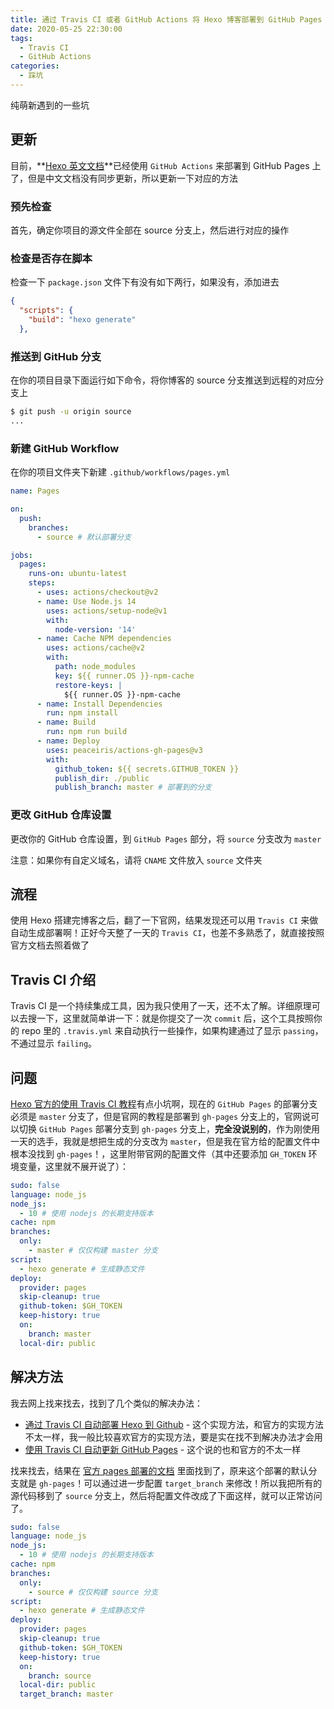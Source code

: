 ```yaml
---
title: 通过 Travis CI 或者 GitHub Actions 将 Hexo 博客部署到 GitHub Pages
date: 2020-05-25 22:30:00
tags:
  - Travis CI
  - GitHub Actions
categories:
  - 踩坑
---
```


纯萌新遇到的一些坑

<!--more-->

## 更新

目前，**[Hexo 英文文档](https://hexo.io/docs/github-pages)**已经使用 `GitHub Actions` 来部署到 GitHub Pages 上了，但是中文文档没有同步更新，所以更新一下对应的方法

### 预先检查

首先，确定你项目的源文件全部在 source 分支上，然后进行对应的操作

### 检查是否存在脚本

检查一下 `package.json` 文件下有没有如下两行，如果没有，添加进去

```json
{
  "scripts": {
    "build": "hexo generate"
  },
```

### 推送到 GitHub 分支

在你的项目目录下面运行如下命令，将你博客的 source 分支推送到远程的对应分支上

```bash
$ git push -u origin source
...
```

### 新建 GitHub Workflow

在你的项目文件夹下新建 `.github/workflows/pages.yml`

```yaml
name: Pages

on:
  push:
    branches:
      - source # 默认部署分支

jobs:
  pages:
    runs-on: ubuntu-latest
    steps:
      - uses: actions/checkout@v2
      - name: Use Node.js 14
        uses: actions/setup-node@v1
        with:
          node-version: '14'
      - name: Cache NPM dependencies
        uses: actions/cache@v2
        with:
          path: node_modules
          key: ${{ runner.OS }}-npm-cache
          restore-keys: |
            ${{ runner.OS }}-npm-cache
      - name: Install Dependencies
        run: npm install
      - name: Build
        run: npm run build
      - name: Deploy
        uses: peaceiris/actions-gh-pages@v3
        with:
          github_token: ${{ secrets.GITHUB_TOKEN }}
          publish_dir: ./public
          publish_branch: master # 部署到的分支
```

### 更改 GitHub 仓库设置

更改你的 GitHub 仓库设置，到 `GitHub Pages` 部分，将 `source` 分支改为 `master`

注意：如果你有自定义域名，请将 `CNAME` 文件放入 `source` 文件夹

## 流程

使用 Hexo 搭建完博客之后，翻了一下官网，结果发现还可以用 `Travis CI` 来做自动生成部署啊！正好今天整了一天的 `Travis CI`，也差不多熟悉了，就直接按照官方文档去照着做了

## Travis CI 介绍

Travis CI 是一个持续集成工具，因为我只使用了一天，还不太了解。详细原理可以去搜一下，这里就简单讲一下：就是你提交了一次 `commit` 后，这个工具按照你的 repo 里的 `.travis.yml` 来自动执行一些操作，如果构建通过了显示 `passing`，不通过显示 `failing`。

## 问题

[Hexo 官方的使用 Travis CI 教程](https://hexo.io/zh-cn/docs/github-pages)有点小坑啊，现在的 `GitHub Pages` 的部署分支必须是 `master` 分支了，但是官网的教程是部署到 `gh-pages` 分支上的，官网说可以切换 `GitHub Pages` 部署分支到 `gh-pages` 分支上，**完全没说别的**，作为刚使用一天的选手，我就是想把生成的分支改为 `master`，但是我在官方给的配置文件中根本没找到 `gh-pages`！，这里附带官网的配置文件（其中还要添加 `GH_TOKEN` 环境变量，这里就不展开说了）：

```yaml
sudo: false
language: node_js
node_js:
  - 10 # 使用 nodejs 的长期支持版本
cache: npm
branches:
  only:
    - master # 仅仅构建 master 分支
script:
  - hexo generate # 生成静态文件
deploy:
  provider: pages
  skip-cleanup: true
  github-token: $GH_TOKEN
  keep-history: true
  on:
    branch: master
  local-dir: public
```

## 解决方法

我去网上找来找去，找到了几个类似的解决办法：

- [通过 Travis CI 自动部署 Hexo 到 Github](https://garryshield.github.io/2019/04/08/travis-ci/) - 这个实现方法，和官方的实现方法不太一样，我一般比较喜欢官方的实现方法，要是实在找不到解决办法才会用
- [使用 Travis CI 自动更新 GitHub Pages](https://notes.iissnan.com/2016/publishing-github-pages-with-travis-ci/) - 这个说的也和官方的不太一样

找来找去，结果在 [官方 pages 部署的文档](https://docs.travis-ci.com/user/deployment/pages/) 里面找到了，原来这个部署的默认分支就是 `gh-pages`！可以通过进一步配置 `target_branch` 来修改！所以我把所有的源代码移到了 `source` 分支上，然后将配置文件改成了下面这样，就可以正常访问了。

```yaml
sudo: false
language: node_js
node_js:
  - 10 # 使用 nodejs 的长期支持版本
cache: npm
branches:
  only:
    - source # 仅仅构建 source 分支
script:
  - hexo generate # 生成静态文件
deploy:
  provider: pages
  skip-cleanup: true
  github-token: $GH_TOKEN
  keep-history: true
  on:
    branch: source
  local-dir: public
  target_branch: master
```
